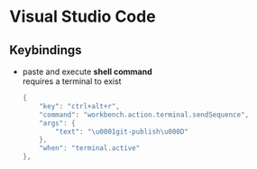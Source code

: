 # Visual Studio Code

## Keybindings

- paste and execute **shell command**    
  requires a terminal to exist
    ```powershell
    {
        "key": "ctrl+alt+r",
        "command": "workbench.action.terminal.sendSequence",
        "args": {
            "text": "\u0001git-publish\u000D"
        },
        "when": "terminal.active"
    },
    ```
